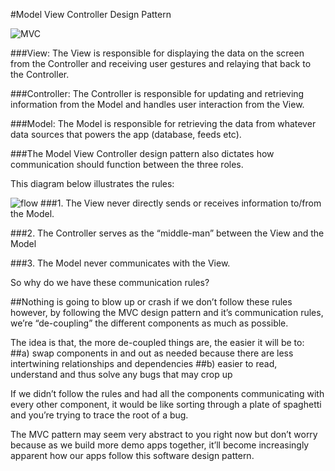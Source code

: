 #Model View Controller Design Pattern


![MVC](https://github.com/ssamgir/SSBasicsOfObjectiveC/blob/master/model-view-controller-diagram-no-arrows.png)

###View: The View is responsible for displaying the data on the screen from the Controller and receiving user gestures and relaying that back to the Controller.

###Controller: The Controller is responsible for updating and retrieving information from the Model and handles user interaction from the View.

###Model: The Model is responsible for retrieving the data from whatever data sources that powers the app (database, feeds etc).


###The Model View Controller design pattern also dictates how communication should function between the three roles.


This diagram below illustrates the rules:

![flow](https://github.com/ssamgir/SSBasicsOfObjectiveC/blob/master/model-view-controller-diagram.png)
###1. The View never directly sends or receives information to/from the Model.

###2. The Controller serves as the “middle-man” between the View and the Model

###3. The Model never communicates with the View.

So why do we have these communication rules?

##Nothing is going to blow up or crash if we don’t follow these rules however, by following the MVC design pattern and it’s communication rules, we’re “de-coupling” the different components as much as possible.

The idea is that, the more de-coupled things are, the easier it will be to:
##a) swap components in and out as needed because there are less intertwining relationships and dependencies
##b) easier to read, understand and thus solve any bugs that may crop up

If we didn’t follow the rules and had all the components communicating with every other component, it would be like sorting through a plate of spaghetti and you’re trying to trace the root of a bug.

The MVC pattern may seem very abstract to you right now but don’t worry because as we build more demo apps together, it’ll become increasingly apparent how our apps follow this software design pattern.
